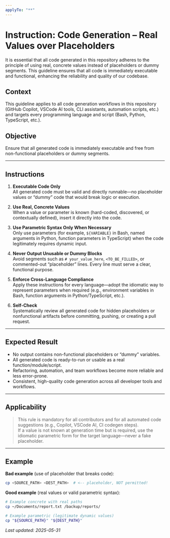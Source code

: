 ```yaml
---
applyTo: "**"
---
```


# Instruction: Code Generation – Real Values over Placeholders

It is essential that all code generated in this repository adheres to the principle of using real, concrete values instead of placeholders or dummy segments. This guideline ensures that all code is immediately executable and functional, enhancing the reliability and quality of our codebase.

## Context

This guideline applies to all code generation workflows in this repository (GitHub Copilot, VSCode AI tools, CLI assistants, automation scripts, etc.) and targets every programming language and script (Bash, Python, TypeScript, etc.).

## Objective

Ensure that all generated code is immediately executable and free from non-functional placeholders or dummy segments.

---

## Instructions

1. **Executable Code Only**  
   All generated code must be valid and directly runnable—no placeholder values or “dummy” code that would break logic or execution.

2. **Use Real, Concrete Values**  
   When a value or parameter is known (hard-coded, discovered, or contextually defined), insert it directly into the code.

3. **Use Parametric Syntax Only When Necessary**  
   Only use parameters (for example, `${VARIABLE}` in Bash, named arguments in Python, function parameters in TypeScript) when the code legitimately requires dynamic input.

4. **Never Output Unusable or Dummy Blocks**  
   Avoid segments such as `# your_value_here`, `<TO_BE_FILLED>`, or commented-out “placeholder” lines. Every line must serve a clear, functional purpose.

5. **Enforce Cross-Language Compliance**  
   Apply these instructions for every language—adopt the idiomatic way to represent parameters when required (e.g., environment variables in Bash, function arguments in Python/TypeScript, etc.).

6. **Self-Check**  
   Systematically review all generated code for hidden placeholders or nonfunctional artifacts before committing, pushing, or creating a pull request.

---

## Expected Result

- No output contains non-functional placeholders or “dummy” variables.  
- All generated code is ready-to-run or usable as a real function/module/script.  
- Refactoring, automation, and team workflows become more reliable and less error-prone.  
- Consistent, high-quality code generation across all developer tools and workflows.

---

## Applicability

> This rule is mandatory for all contributors and for all automated code suggestions (e.g., Copilot, VSCode AI, CI codegen steps).  
> If a value is not known at generation time but is required, use the idiomatic parametric form for the target language—never a fake placeholder.

---

## Example

**Bad example** (use of placeholder that breaks code):

```bash
cp <SOURCE_PATH> <DEST_PATH>  # <-- placeholder, NOT permitted!
```

**Good example** (real values or valid parametric syntax):

```bash
# Example concrete with real paths
cp ~/Documents/report.txt /backup/reports/

# Example parametric (legitimate dynamic values)
cp "${SOURCE_PATH}" "${DEST_PATH}"
```

_Last updated: 2025-05-31_
